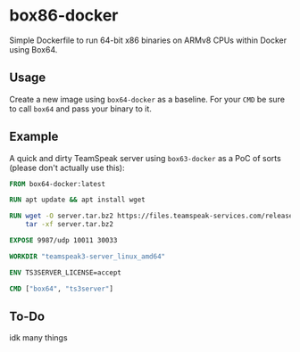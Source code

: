 # box86-docker
Simple Dockerfile to run 64-bit x86 binaries on ARMv8 CPUs within Docker using Box64.

## Usage
Create a new image using `box64-docker` as a baseline. For your `CMD` be sure to call `box64` and pass your binary to it.

## Example
A quick and dirty TeamSpeak server using `box63-docker` as a PoC of sorts (please don't actually use this):

```dockerfile
FROM box64-docker:latest

RUN apt update && apt install wget

RUN wget -O server.tar.bz2 https://files.teamspeak-services.com/releases/server/3.13.6/teamspeak3-server_linux_amd64-3.13.6.tar.bz2 && \
    tar -xf server.tar.bz2

EXPOSE 9987/udp 10011 30033

WORKDIR "teamspeak3-server_linux_amd64"

ENV TS3SERVER_LICENSE=accept

CMD ["box64", "ts3server"]
```

## To-Do
idk many things
